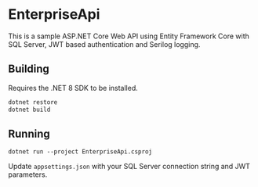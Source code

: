 # EnterpriseApi

This is a sample ASP.NET Core Web API using Entity Framework Core with SQL Server, JWT based authentication and Serilog logging.

## Building

Requires the .NET 8 SDK to be installed.

```bash
dotnet restore
dotnet build
```

## Running

```
dotnet run --project EnterpriseApi.csproj
```

Update `appsettings.json` with your SQL Server connection string and JWT parameters.
